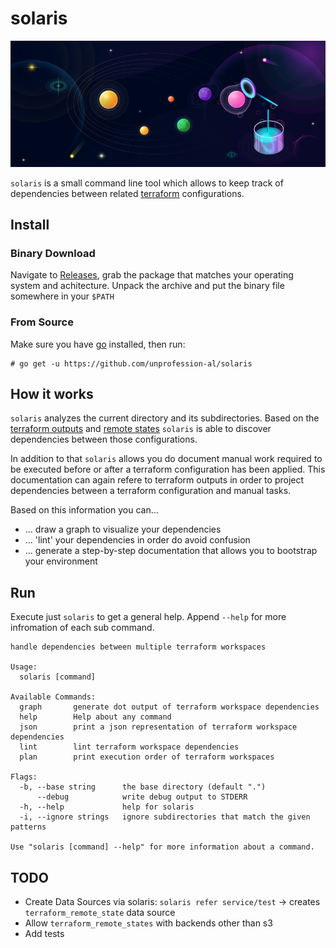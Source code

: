# solaris

![solaris](./solaris.png "solaris")

`solaris` is a small command line tool which allows to keep track of dependencies
between related [terraform](https://www.terraform.io) configurations.

## Install

### Binary Download

Navigate to [Releases](https://github.com/unprofession-al/solaris/releases), grab
the package that matches your operating system and achitecture. Unpack the archive
and put the binary file somewhere in your `$PATH`

### From Source

Make sure you have [go](https://golang.org/doc/install) installed, then run: 


```
# go get -u https://github.com/unprofession-al/solaris
```

## How it works

`solaris` analyzes the current directory and its subdirectories. Based on the 
[terraform outputs](https://www.terraform.io/docs/configuration/outputs.html) and
[remote states](https://www.terraform.io/docs/state/remote.html) `solaris` is 
able to discover dependencies between those configurations.

In addition to that `solaris` allows you do document manual work required to be
executed before or after a terraform configuration has been applied. This 
documentation can again refere to terraform outputs in order to project dependencies
between a terraform configuration and manual tasks.

Based on this information you can...

* ... draw a graph to visualize your dependencies
* ... 'lint' your dependencies in order do avoid confusion
* ... generate a step-by-step documentation that allows you to bootstrap your environment

## Run

Execute just `solaris` to get a general help. Append `--help` for more infromation
of each sub command.


```
handle dependencies between multiple terraform workspaces

Usage:
  solaris [command]

Available Commands:
  graph       generate dot output of terraform workspace dependencies
  help        Help about any command
  json        print a json representation of terraform workspace dependencies
  lint        lint terraform workspace dependencies
  plan        print execution order of terraform workspaces

Flags:
  -b, --base string      the base directory (default ".")
      --debug            write debug output to STDERR
  -h, --help             help for solaris
  -i, --ignore strings   ignore subdirectories that match the given patterns

Use "solaris [command] --help" for more information about a command.
```

## TODO

- Create Data Sources via solaris: `solaris refer service/test` -> creates `terraform_remote_state` data source
- Allow `terraform_remote_states` with backends other than s3
- Add tests

